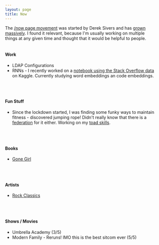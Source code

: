 ```yaml
---
layout: page
title: Now
---
```


The [/now page movement](https://sive.rs/nowff) was started by Derek Sivers and has [grown massively](https://nownownow.com/). 
I found it relevant, because I'm usually working on multiple things at any given time and thought that it would be helpful to people.
<br/>
<br/>

#### Work
 - LDAP Configurations
 - RNNs - I recently worked on a [notebook using the Stack Overflow data](https://www.kaggle.com/avinashbhat/simplernn-on-stack-overflow-data) on Kaggle. Currently studying word embeddings an code embeddings.
<br/>
<br/>

#### Fun Stuff
 - Since the lockdown started, I was finding some funky ways to maintain fitness - discovered jumping rope! Didn't really know that there is a [federation](https://ijru.sport/) for it either. Working on my [toad skills](https://www.youtube.com/watch?v=RnRUwLtR33g).
<br/>
<br/>

#### Books
 - [Gone Girl](https://www.goodreads.com/book/show/19288043-gone-girl)
<br/>
<br/>

#### Artists
 - [Rock Classics](https://open.spotify.com/playlist/37i9dQZF1DWXRqgorJj26U)
<br/>
<br/>

#### Shows / Movies
 - Umbrella Academy (3/5)
 - Modern Family - Reruns! IMO this is the best sitcom ever (5/5)

